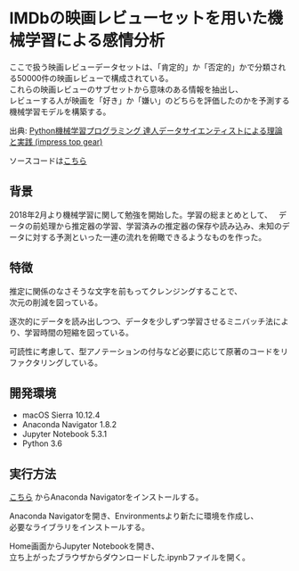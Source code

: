 # IMDbの映画レビューセットを用いた機械学習による感情分析
ここで扱う映画レビューデータセットは、「肯定的」か「否定的」かで分類される50000件の映画レビューで構成されている。  
これらの映画レビューのサブセットから意味のある情報を抽出し、  
レビューする人が映画を「好き」か「嫌い」のどちらを評価したのかを予測する機械学習モデルを構築する。

出典: [Python機械学習プログラミング 達人データサイエンティストによる理論と実践 (impress top gear)](https://www.amazon.co.jp/dp/4844380605)

ソースコードは[こちら](./sentiment_analysis.ipynb)

## 背景
2018年2月より機械学習に関して勉強を開始した。学習の総まとめとして、  
データの前処理から推定器の学習、学習済みの推定器の保存や読み込み、未知のデータに対する予測といった一連の流れを俯瞰できるようなものを作った。

## 特徴
推定に関係のなさそうな文字を前もってクレンジングすることで、  
次元の削減を図っている。

逐次的にデータを読み出しつつ、データを少しずつ学習させるミニバッチ法により、学習時間の短縮を図っている。

可読性に考慮して、型アノテーションの付与など必要に応じて原著のコードをリファクタリングしている。
## 開発環境
* macOS Sierra 10.12.4
* Anaconda Navigator 1.8.2
* Jupyter Notebook 5.3.1
* Python 3.6 

## 実行方法 
[こちら](https://www.anaconda.com/download/#macos)
からAnaconda Navigatorをインストールする。

Anaconda Navigatorを開き、Environmentsより新たに環境を作成し、  
必要なライブラリをインストールする。

Home画面からJupyter Notebookを開き、  
立ち上がったブラウザからダウンロードした.ipynbファイルを開く。
